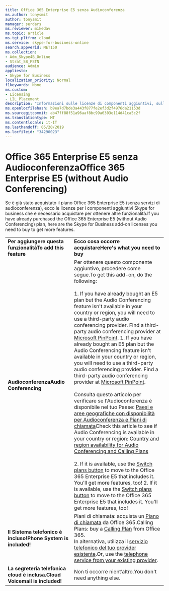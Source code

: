 ```yaml
---
title: Office 365 Enterprise E5 senza Audioconferenza
ms.author: tonysmit
author: tonysmit
manager: serdars
ms.reviewer: mikedav
ms.topic: article
ms.tgt.pltfrm: cloud
ms.service: skype-for-business-online
search.appverid: MET150
ms.collection:
- Adm_Skype4B_Online
- Strat_SB_PSTN
audience: Admin
appliesto:
- Skype for Business
localization_priority: Normal
f1keywords: None
ms.custom:
- Licensing
- LIL_Placement
description: "Informazioni sulle licenze di componenti aggiuntivi, sulle caratteristiche e sull'acquisto di piani per Office 365 Enterprise (senza Audioconferenza). "
ms.openlocfilehash: b9ea7d7bde3a443f877fe2ef3d2f4976da21153d
ms.sourcegitcommit: ab47ff88f51a96aaf8bc99a6303e114d41ca5c2f
ms.translationtype: MT
ms.contentlocale: it-IT
ms.lasthandoff: 05/20/2019
ms.locfileid: "34290023"
---
```

# <a name="office-365-enterprise-e5-without-audio-conferencing"></a><span data-ttu-id="86000-103">Office 365 Enterprise E5 senza Audioconferenza</span><span class="sxs-lookup"><span data-stu-id="86000-103">Office 365 Enterprise E5 (without Audio Conferencing)</span></span>

<span data-ttu-id="86000-104">Se è già stato acquistato il piano Office 365 Enterprise E5 (senza servizi di audioconferenza), ecco le licenze per i componenti aggiuntivi Skype for business che è necessario acquistare per ottenere altre funzionalità.</span><span class="sxs-lookup"><span data-stu-id="86000-104">If you have already purchased the Office 365 Enterprise E5 (without Audio Conferencing) plan, here are the Skype for Business add-on licenses you need to buy to get more features.</span></span>

|||
|:-----|:-----|
|<span data-ttu-id="86000-105">**Per aggiungere questa funzionalità**</span><span class="sxs-lookup"><span data-stu-id="86000-105">**To add this feature**</span></span> <br/> |<span data-ttu-id="86000-106">**Ecco cosa occorre acquistare**</span><span class="sxs-lookup"><span data-stu-id="86000-106">**Here's what you need to buy**</span></span> <br/> |
|<span data-ttu-id="86000-107">**Audioconferenza**</span><span class="sxs-lookup"><span data-stu-id="86000-107">**Audio Conferencing**</span></span> <br/> | <span data-ttu-id="86000-108">Per ottenere questo componente aggiuntivo, procedere come segue.</span><span class="sxs-lookup"><span data-stu-id="86000-108">To get this add-on, do the following:</span></span> <br/><br/> <span data-ttu-id="86000-p101">1. If you have already bought an E5 plan but the Audio Conferencing feature isn't available in your country or region, you will need to use a third-party audio conferencing provider. Find a third-party audio conferencing provider at [Microsoft PinPoint](https://go.microsoft.com/fwlink/?LinkId=797530).  </span><span class="sxs-lookup"><span data-stu-id="86000-p101">1. If you have already bought an E5 plan but the Audio Conferencing feature isn't available in your country or region, you will need to use a third-party audio conferencing provider. Find a third-party audio conferencing provider at [Microsoft PinPoint](https://go.microsoft.com/fwlink/?LinkId=797530).  </span></span><br/><br/>  <span data-ttu-id="86000-111">Consulta questo articolo per verificare se l'Audioconferenza è disponibile nel tuo Paese: [Paesi e aree geografiche con disponibilità per Audioconferenza e Piani di chiamata](/microsoftteams/country-and-region-availability-for-audio-conferencing-and-calling-plans/country-and-region-availability-for-audio-conferencing-and-calling-plans)</span><span class="sxs-lookup"><span data-stu-id="86000-111">Check this article to see if Audio Conferencing is available in your country or region: [Country and region availability for Audio Conferencing and Calling Plans](/microsoftteams/country-and-region-availability-for-audio-conferencing-and-calling-plans/country-and-region-availability-for-audio-conferencing-and-calling-plans)</span></span> <br/><br/> <span data-ttu-id="86000-p102">2. If it is available, use the  [Switch plans button](http://support.office.com/article/73318661-8f33-478b-bcc7-fb8d69dbb22a) to move to the Office 365 Enterprise E5 that includes it. You'll get more features, too! </span><span class="sxs-lookup"><span data-stu-id="86000-p102">2. If it is available, use the  [Switch plans button](http://support.office.com/article/73318661-8f33-478b-bcc7-fb8d69dbb22a) to move to the Office 365 Enterprise E5 that includes it. You'll get more features, too! </span></span><br/> |
|<span data-ttu-id="86000-114">**Il Sistema telefonico è incluso!**</span><span class="sxs-lookup"><span data-stu-id="86000-114">**Phone System is included!**</span></span> <br/> | <span data-ttu-id="86000-115">Piani di chiamata: acquista un [Piano di chiamata](/MicrosoftTeams/calling-plans-for-office-365) da Office 365.</span><span class="sxs-lookup"><span data-stu-id="86000-115">Calling Plans: buy a [Calling Plan](/MicrosoftTeams/calling-plans-for-office-365) from Office 365.</span></span> <br/>  <span data-ttu-id="86000-116">In alternativa, utilizza il [servizio telefonico del tuo provider esistente](../../skype-for-business-and-microsoft-teams-add-on-licensing/skype-for-business-and-microsoft-teams-add-on-licensing.md#bkmk_existing).</span><span class="sxs-lookup"><span data-stu-id="86000-116">Or, use the [telephone service from your existing provider](../../skype-for-business-and-microsoft-teams-add-on-licensing/skype-for-business-and-microsoft-teams-add-on-licensing.md#bkmk_existing).</span></span>  <br/> |
|<span data-ttu-id="86000-117">**La segreteria telefonica cloud è inclusa.**</span><span class="sxs-lookup"><span data-stu-id="86000-117">**Cloud Voicemail is included!**</span></span> <br/> |<span data-ttu-id="86000-118">Non ti occorre nient’altro.</span><span class="sxs-lookup"><span data-stu-id="86000-118">You don't need anything else.</span></span>  <br/> |
